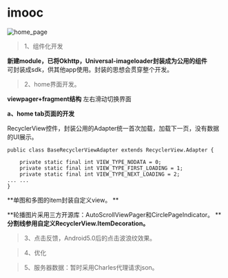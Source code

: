 # imooc
![home_page](https://cloud.githubusercontent.com/assets/19148112/24736050/7473d40a-1ab8-11e7-9314-945b02cf0493.jpg)

>1、组件化开发  

**新建module，已将Okhttp，Universal-imageloader封装成为公用的组件**    </br>
可封装成sdk，供其他app使用。封装的思想会贯穿整个开发。

>2、home界面开发。  </br>

**viewpager+fragment结构**   左右滑动切换界面   </br>

**a、home tab页面的开发**     </br>

RecyclerView控件，封装公用的Adapter统一首次加载，加载下一页，没有数据的UI展示。  </br>
```
public class BaseRecyclerViewAdapter extends RecyclerView.Adapter {

    private static final int VIEW_TYPE_NODATA = 0;
    private static final int VIEW_TYPE_FIRST_LOADING = 1;
    private static final int VIEW_TYPE_NEXT_LOADING = 2;
... ...
}
```
**单图和多图的item封装自定义view。  **</br>

**轮播图片采用三方开源库：AutoScrollViewPager和CirclePageIndicator。 ** </br>
**分割线参用自定义RecyclerView.ItemDecoration。**  </br>


>3、点击反馈，Android5.0后的点击波浪纹效果。  </br>

>4、优化  </br>

>5、服务器数据：暂时采用Charles代理请求json。  </br>
